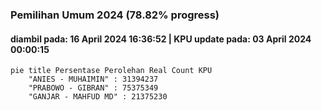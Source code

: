 ### Pemilihan Umum 2024 (78.82% progress)
#### diambil pada: 16 April 2024 16:36:52 | KPU update pada: 03 April 2024 00:00:15

```mermaid
pie title Persentase Perolehan Real Count KPU
    "ANIES - MUHAIMIN" : 31394237
    "PRABOWO - GIBRAN" : 75375349
    "GANJAR - MAHFUD MD" : 21375230
```
